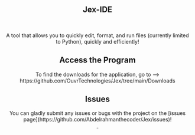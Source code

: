 <h2 align="center">Jex-IDE</h2>

<br/>
<p align="center">A tool that allows you to quickly edit, format, and run files (currently limited to Python), quickly and efficiently!
</p>

<h2 align="center">Access the Program</h2>

<p align="center">To find the downloads for the application, go to --> https://github.com/OuvrTechnologies/Jex/tree/main/Downloads </p>

<h2 align="center">Issues</h2>

<p align="center">You can gladly submit any issues or bugs with the project on the [issues page](https://github.com/Abdelrahmanthecoder/Jex/issues)!</p>

<div align="center">
  <a href="https://github.com/Abdelrahmanthecoder" style="text-decoration:none;">
    <img src="https://github.com/ultralytics/assets/raw/main/social/logo-social-github.png" width="3%" alt="" /></a>
</div>
